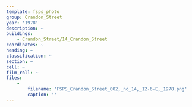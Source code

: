 ```yaml
---
template: fsps_photo
group: Crandon_Street
year: '1978'
description: ~
buildings:
    - Crandon_Street/14_Crandon_Street
coordinates: ~
heading: ~
classification: ~
section: ~
cell: ~
film_roll: ~
files:
    -
        filename: 'FSPS_Crandon_Street_002,_no_14,_12-6-E,_1978.png'
        caption: ''
---
```

